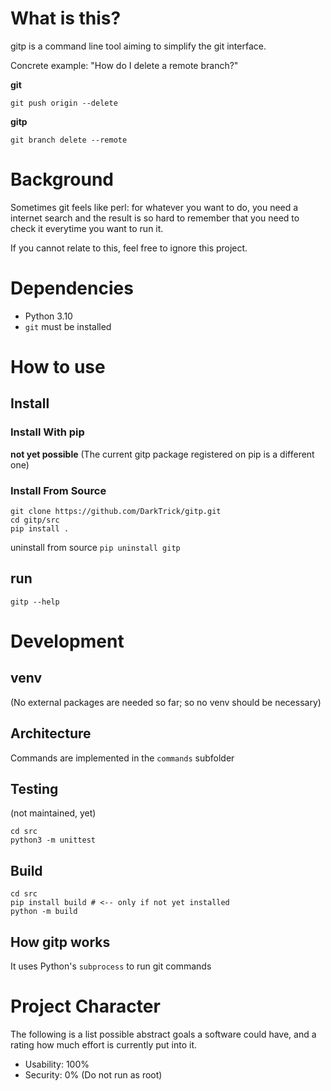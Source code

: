 # What is this?
gitp is a command line tool aiming to simplify the git interface.

Concrete example: "How do I delete a remote branch?"

**git**
```
git push origin --delete
```

**gitp**
```
git branch delete --remote
```

# Background
Sometimes git feels like perl: for whatever you want to do, you need a internet search and the result is so hard to remember that you need to check it everytime you want to run it.

If you cannot relate to this, feel free to ignore this project.

# Dependencies
- Python 3.10
- `git` must be installed

# How to use
## Install
### Install With pip
**not yet possible**
(The current gitp package registered on pip is a different one)

### Install From Source
```
git clone https://github.com/DarkTrick/gitp.git
cd gitp/src
pip install .
```

uninstall from source
`pip uninstall gitp`

## run
`gitp --help`


# Development

## venv
(No external packages are needed so far; so no venv should be necessary)

## Architecture
Commands are implemented in the `commands` subfolder

## Testing
(not maintained, yet)
```
cd src
python3 -m unittest
```
## Build
```
cd src
pip install build # <-- only if not yet installed
python -m build
```

## How gitp works
It uses Python's `subprocess` to run git commands


# Project Character

The following is a list possible abstract goals a software could have, and a rating how much effort is currently put into it.

- Usability: 100%
- Security: 0% (Do not run as root)

